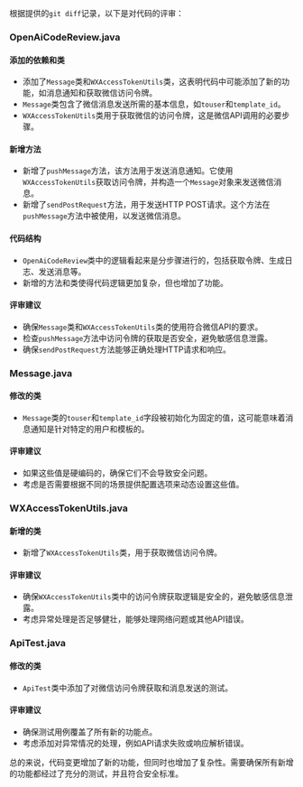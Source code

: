 根据提供的`git diff`记录，以下是对代码的评审：

### OpenAiCodeReview.java

#### 添加的依赖和类
- 添加了`Message`类和`WXAccessTokenUtils`类，这表明代码中可能添加了新的功能，如消息通知和获取微信访问令牌。
- `Message`类包含了微信消息发送所需的基本信息，如`touser`和`template_id`。
- `WXAccessTokenUtils`类用于获取微信的访问令牌，这是微信API调用的必要步骤。

#### 新增方法
- 新增了`pushMessage`方法，该方法用于发送消息通知。它使用`WXAccessTokenUtils`获取访问令牌，并构造一个`Message`对象来发送微信消息。
- 新增了`sendPostRequest`方法，用于发送HTTP POST请求。这个方法在`pushMessage`方法中被使用，以发送微信消息。

#### 代码结构
- `OpenAiCodeReview`类中的逻辑看起来是分步骤进行的，包括获取令牌、生成日志、发送消息等。
- 新增的方法和类使得代码逻辑更加复杂，但也增加了功能。

#### 评审建议
- 确保`Message`类和`WXAccessTokenUtils`类的使用符合微信API的要求。
- 检查`pushMessage`方法中访问令牌的获取是否安全，避免敏感信息泄露。
- 确保`sendPostRequest`方法能够正确处理HTTP请求和响应。

### Message.java

#### 修改的类
- `Message`类的`touser`和`template_id`字段被初始化为固定的值，这可能意味着消息通知是针对特定的用户和模板的。

#### 评审建议
- 如果这些值是硬编码的，确保它们不会导致安全问题。
- 考虑是否需要根据不同的场景提供配置选项来动态设置这些值。

### WXAccessTokenUtils.java

#### 新增的类
- 新增了`WXAccessTokenUtils`类，用于获取微信访问令牌。

#### 评审建议
- 确保`WXAccessTokenUtils`类中的访问令牌获取逻辑是安全的，避免敏感信息泄露。
- 考虑异常处理是否足够健壮，能够处理网络问题或其他API错误。

### ApiTest.java

#### 修改的类
- `ApiTest`类中添加了对微信访问令牌获取和消息发送的测试。

#### 评审建议
- 确保测试用例覆盖了所有新的功能点。
- 考虑添加对异常情况的处理，例如API请求失败或响应解析错误。

总的来说，代码变更增加了新的功能，但同时也增加了复杂性。需要确保所有新增的功能都经过了充分的测试，并且符合安全标准。